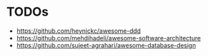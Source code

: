 # TODOs

* <https://github.com/heynickc/awesome-ddd>
* <https://github.com/mehdihadeli/awesome-software-architecture>
* <https://github.com/sujeet-agrahari/awesome-database-design>
